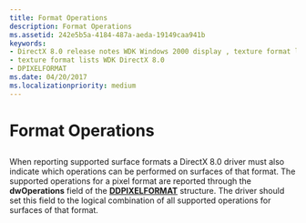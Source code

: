 ```yaml
---
title: Format Operations
description: Format Operations
ms.assetid: 242e5b5a-4184-487a-aeda-19149caa941b
keywords:
- DirectX 8.0 release notes WDK Windows 2000 display , texture format lists
- texture format lists WDK DirectX 8.0
- DPIXELFORMAT
ms.date: 04/20/2017
ms.localizationpriority: medium
---
```


# Format Operations


## <span id="ddk_format_operations_gg"></span><span id="DDK_FORMAT_OPERATIONS_GG"></span>


When reporting supported surface formats a DirectX 8.0 driver must also indicate which operations can be performed on surfaces of that format. The supported operations for a pixel format are reported through the **dwOperations** field of the [**DDPIXELFORMAT**](/windows-hardware/drivers/ddi/ksmedia/ns-ksmedia-_ddpixelformat) structure. The driver should set this field to the logical combination of all supported operations for surfaces of that format.

 

